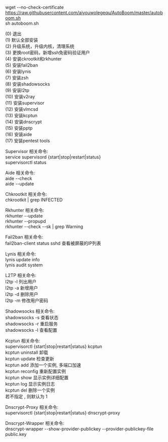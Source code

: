 wget --no-check-certificate https://raw.githubusercontent.com/aiyouwolegequ/AutoBoom/master/autoboom.sh      
sh autoboom.sh           

(0) 退出        
(1) 默认全部安装        
(2) 升级系统，升级内核，清理系统        
(3) 更换root密码，新增ssh免密码验证用户        
(4) 安装ckrootkit和rkhunter        
(5) 安装fail2ban        
(6) 安装lynis        
(7) 安装zsh        
(8) 安装shadowsocks        
(9) 安装l2tp        
(10) 安装v2ray        
(11) 安装supervisor        
(12) 安装vlmcsd        
(13) 安装kcptun        
(14) 安装dnscrypt        
(15) 安装pptp        
(16) 安装aide        
(17) 安装pentest tools        

Supervisor 相关命令:        
service supervisord {start|stop|restart|status}        
supervisorctl status        

Aide 相关命令:        
aide --check        
aide --update        

Chkrootkit 相关命令:        
chkrootkit | grep INFECTED        

Rkhunter 相关命令:        
rkhunter --update        
rkhunter --propupd        
rkhunter --check --sk | grep Warning        

Fail2ban 相关命令:        
fail2ban-client status sshd 查看被屏蔽的IP列表        

Lynis 相关命令:        
lynis update info        
lynis audit system        

L2TP 相关命令:        
l2tp -l 列出用户        
l2tp -a 新增用户        
l2tp -d 删除用户        
l2tp -m 修改用户密码        

Shadowsocks 相关命令:          
shadowsocks -s 查看状态        
shadowsocks -r 重启服务        
shadowsocks -l 查看配置        

Kcptun 相关命令:        
supervisorctl {start|stop|restart|status} kcptun        
kcptun uninstall 卸载        
kcptun update 检查更新        
kcptun add 添加一个实例, 多端口加速        
kcptun reconfig 重新配置实例        
kcptun show 显示实例详细配置        
kcptun log 显示实例日志        
kcptun del 删除一个实例        
若不指定 , 则默认为 1        

Dnscrypt-Proxy 相关命令:        
supervisorctl {start|stop|restart|status} dnscrypt-proxy        

Dnscrypt-Wrapper 相关命令:        
dnscrypt-wrapper --show-provider-publickey --provider-publickey-file public.key        

